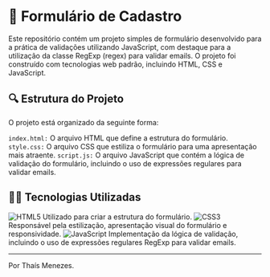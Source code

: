 # 📑 Formulário de Cadastro 

Este repositório contém um projeto simples de formulário desenvolvido para a prática de validações utilizando JavaScript, com destaque para a utilização da classe RegExp (regex) para validar emails. O projeto foi construído com tecnologias web padrão, incluindo HTML, CSS e JavaScript.

## 🔍 Estrutura do Projeto
O projeto está organizado da seguinte forma:

`index.html:` O arquivo HTML que define a estrutura do formulário.
`style.css:` O arquivo CSS que estiliza o formulário para uma apresentação mais atraente.
`script.js:` O arquivo JavaScript que contém a lógica de validação do formulário, incluindo o uso de expressões regulares para validar emails.

## 👩‍💻 Tecnologias Utilizadas

  <tr>
    <td>
      <img src="https://img.shields.io/badge/HTML5-E34F26?style=for-the-badge&logo=html5&logoColor=white" alt="HTML5">
    </td>
    <td> Utilizado para criar a estrutura do formulário.</td>
    </tr>
    <tr>
    <td>
      <img src="https://img.shields.io/badge/CSS3-1572B6?style=for-the-badge&logo=css3&logoColor=white" alt="CSS3">
    </td>
    <td>Responsável pela estilização, apresentação visual do formulário e responsividade.</td>
    </tr>
    <tr>
    <td>
      <img src="https://img.shields.io/badge/JavaScript-F7DF1E?style=for-the-badge&logo=javascript&logoColor=black" alt="JavaScript">
    </td>
    <td> Implementação da lógica de validação, incluindo o uso de expressões regulares  RegExp para validar emails.</td>
  </tr>
</table>

***
Por Thaís Menezes.







